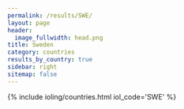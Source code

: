 ```yaml
---
permalink: /results/SWE/
layout: page
header:
  image_fullwidth: head.png
title: Sweden
category: countries
results_by_country: true
sidebar: right
sitemap: false
---
```


{% include ioling/countries.html iol_code='SWE' %}